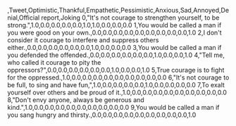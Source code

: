 ,Tweet,Optimistic,Thankful,Empathetic,Pessimistic,Anxious,Sad,Annoyed,Denial,Official report,Joking
0,"It's not courage to strengthen yourself, to be strong.",1.0,0.0,0.0,0.0,0.0,1.0,1.0,0.0,0.0,0.0
1,You would be called a man if you were good on your own.,0.0,0.0,0.0,0.0,0.0,0.0,0.0,0.0,0.0,1.0
2,I don't consider it courage to interfere and suppress others either.,0.0,0.0,0.0,0.0,0.0,0.0,1.0,0.0,0.0,0.0
3,You would be called a man if you defended the offended.,0.0,0.0,0.0,0.0,0.0,0.0,1.0,0.0,0.0,1.0
4,"Tell me, who called it courage to pity the oppressors?",0.0,0.0,0.0,0.0,0.0,0.0,1.0,0.0,0.0,1.0
5,True courage is to fight for the oppressed.,1.0,0.0,0.0,0.0,0.0,0.0,0.0,0.0,0.0,0.0
6,"It's not courage to be full, to sing and have fun,",1.0,0.0,0.0,0.0,0.0,1.0,0.0,0.0,0.0,0.0
7,To exalt yourself over others and be proud of it.,1.0,0.0,0.0,0.0,0.0,0.0,0.0,0.0,0.0,0.0
8,"Don't envy anyone, always be generous and kind.",1.0,0.0,0.0,0.0,0.0,0.0,0.0,0.0,0.0,0.0
9,You would be called a man if you sang hungry and thirsty.,0.0,0.0,0.0,0.0,0.0,0.0,0.0,0.0,0.0,1.0
